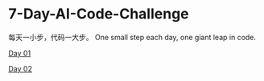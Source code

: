 # 7-Day-AI-Code-Challenge
每天一小步，代码一大步。 One small step each day, one giant leap in code.

[Day 01](https://shadowcz007.github.io/7-Day-AI-Code-Challenge/NationalDayAvatar)

[Day 02]()
